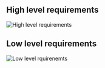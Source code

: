 ## High level requirements
![High level requirements](https://user-images.githubusercontent.com/88475031/128599772-669265d4-bd30-4397-a35e-1414a42fe3b9.PNG)
## Low level requirements
![Low level rquirenemts](https://user-images.githubusercontent.com/88475031/128599775-317ec3f2-f431-4ba3-a920-9d2defe17779.jpg)


